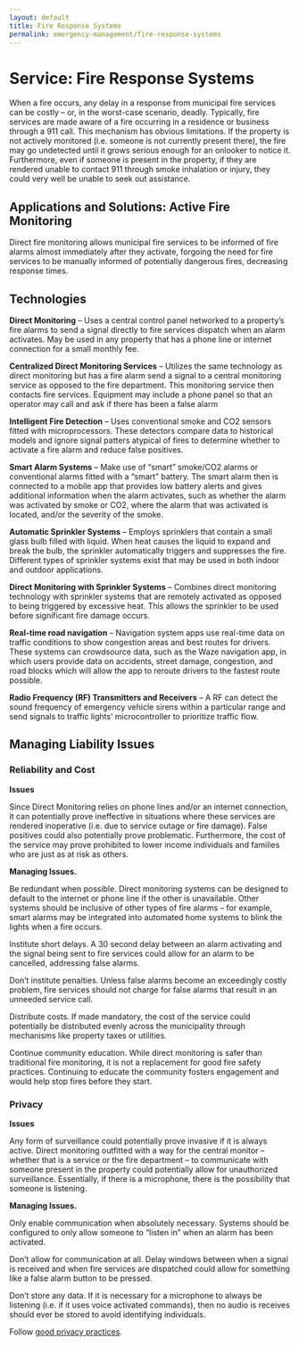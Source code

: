 ```yaml
---
layout: default
title: Fire Response Systems
permalink: emergency-management/fire-response-systems
---
```

# Service: Fire Response Systems

When a fire occurs, any delay in a response from municipal fire services can be costly – or, in the worst-case scenario, deadly. Typically, fire services are made aware of a fire occurring in a residence or business through a 911 call. This mechanism has obvious limitations. If the property is not actively monitored (i.e. someone is not currently present there), the fire may go undetected until it grows serious enough for an onlooker to notice it. Furthermore, even if someone is present in the property, if they are rendered unable to contact 911 through smoke inhalation or injury, they could very well be unable to seek out assistance.

##  Applications and Solutions: Active Fire Monitoring

Direct fire monitoring allows municipal fire services to be informed of fire alarms almost immediately after they activate, forgoing the need for fire services to be manually informed of potentially dangerous fires, decreasing response times.

## Technologies

**Direct Monitoring** – Uses a central control panel networked to a property’s fire alarms to send a signal directly to fire services dispatch when an alarm activates. May be used in any property that has a phone line or internet connection for a small monthly fee.

**Centralized Direct Monitoring Services** – Utilizes the same technology as direct monitoring but has a fire alarm send a signal to a central monitoring service as opposed to the fire department. This monitoring service then contacts fire services. Equipment may include a phone panel so that an operator may call and ask if there has been a false alarm

**Intelligent Fire Detection** – Uses conventional smoke and CO2 sensors fitted with microprocessors. These detectors compare data to historical models and ignore signal patters atypical of fires to determine whether to activate a fire alarm and reduce false positives.

**Smart Alarm Systems** – Make use of “smart” smoke/CO2 alarms or conventional alarms fitted with a “smart” battery. The smart alarm then is connected to a mobile app that provides low battery alerts and gives additional information when the alarm activates, such as whether the alarm was activated by smoke or CO2, where the alarm that was activated is located, and/or the severity of the smoke.

**Automatic Sprinkler Systems** – Employs sprinklers that contain a small glass bulb filled with liquid. When heat causes the liquid to expand and break the bulb, the sprinkler automatically triggers and suppresses the fire. Different types of sprinkler systems exist that may be used in both indoor and outdoor applications.

**Direct Monitoring with Sprinkler Systems** – Combines direct monitoring technology with sprinkler systems that are remotely activated as opposed to being triggered by excessive heat. This allows the sprinkler to be used before significant fire damage occurs.

**Real-time road navigation** – Navigation system apps use real-time data on traffic conditions to show congestion areas and best routes for drivers. These systems can crowdsource data, such as the Waze navigation app, in which users provide data on accidents, street damage, congestion, and road blocks which will allow the app to reroute drivers to the fastest route possible.

**Radio Frequency (RF) Transmitters and Receivers** – A RF can detect the sound frequency of emergency vehicle sirens within a particular range and send signals to traffic lights’ microcontroller to prioritize traffic flow. 

## Managing Liability Issues

### Reliability and Cost

**Issues**

Since Direct Monitoring relies on phone lines and/or an internet connection, it can potentially prove ineffective in situations where these services are rendered inoperative (i.e. due to service outage or fire damage). False positives could also potentially prove problematic. Furthermore, the cost of the service may prove prohibited to lower income individuals and families who are just as at risk as others.

**Managing Issues.**

Be redundant when possible. Direct monitoring systems can be designed to default to the internet or phone line if the other is unavailable. Other systems should be inclusive of other types of fire alarms – for example, smart alarms may be integrated into automated home systems to blink the lights when a fire occurs.

Institute short delays. A 30 second delay between an alarm activating and the signal being sent to fire services could allow for an alarm to be cancelled, addressing false alarms. 

Don’t institute penalties. Unless false alarms become an exceedingly costly problem, fire services should not charge for false alarms that result in an unneeded service call.

Distribute costs. If made mandatory, the cost of the service could potentially be distributed evenly across the municipality through mechanisms like property taxes or utilities.

Continue community education. While direct monitoring is safer than traditional fire monitoring, it is not a replacement for good fire safety practices. Continuing to educate the community fosters engagement and would help stop fires before they start.

### Privacy

**Issues**

Any form of surveillance could potentially prove invasive if it is always active. Direct monitoring outfitted with a way for the central monitor – whether that is a service or the fire department – to communicate with someone present in the property could potentially allow for unauthorized surveillance. Essentially, if there is a microphone, there is the possibility that someone is listening.

**Managing Issues.**

Only enable communication when absolutely necessary. Systems should be configured to only allow someone to “listen in” when an alarm has been activated.

Don’t allow for communication at all. Delay windows between when a signal is received and when fire services are dispatched could allow for something like a false alarm button to be pressed.

Don’t store any data. If it is necessary for a microphone to always be listening (i.e. if it uses voice activated commands), then no audio is receives should ever be stored to avoid identifying individuals.

Follow [good privacy practices](https://cippic-ca.github.io/SmartCityToolkit/privacy.html). 
